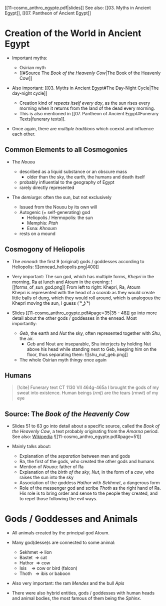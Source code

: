 [[11-cosmo_anthro_egypte.pdf|slides]]
See also: [[03. Myths in Ancient Egypt]], [[07. Pantheon of Ancient Egypt]]

# Creation of the World in Ancient Egypt
- Important myths:
	- Osirian myth
	- [[#Source The *Book of the Heavenly Cow*|The Book of the Heavenly Cow]]
	  <br>

- Also important: [[03. Myths in Ancient Egypt#The Day-Night Cycle|The day-night cycle]]
	- Creation kind of *repeats itself every day*, as the sun rises every morning when it returns from the land of the dead every morning.
	- This is also mentioned in [[07. Pantheon of Ancient Egypt#Funerary Texts|funerary texts]].
	  <br>

- Once again, there are *multiple traditions* which coexist and influence each other.

## Common Elements to all Cosmogonies
- The *Nouou*
	- described as a liquid substance or an obscure mass
		- older than the sky, the earth, the humans and death itself
	- probably influential to the geography of Egypt
	- rarely directly represented
	  <br>

- The *demiurge*: often the sun, but not exclusively
	- Issued from the Nouou by its own will
	- Autogenic (= self-generating) god
		- Heliopolis / Hermopolis: the sun
		- Memphis: *Ptah*
		- Esna: *Khnoum*
	- rests on a mound

## Cosmogony of Heliopolis
- The *ennead*: the first 9 (original) gods / goddesses according to Heliopolis:
  ![[ennead_heliopolis.png|400]]
  <br>

- Very important: The sun god, which has multiple forms, *Khepri* in the morning, Ra at lunch and Atoum in the evening:
  ![[forms_of_sun_god.png]]
  From left to right: Khepri, Ra, Atoum
  <br>
  Khepri is represented with the head of a *scarab* as they would create little balls of dung, which they would roll around, which is analogous the Khepri moving the sun, I guess ( ͡° ͜ʖ ͡°)
  <br>

- Slides [[11-cosmo_anthro_egypte.pdf#page=35|35 - 48]] go into more detail about the other gods / goddesses in the ennead.
  Most importantly:
	- *Geb*, the earth and *Nut* the sky, often represented together with *Shu*, the air.
		- Geb and Nout are inseparable, Shu interjects by holding Nut above his head while standing next to Geb, keeping him on the floor, thus separating them:
		  ![[shu_nut_geb.png]]
		  <br>
	- The whole Osirian myth thingy once again

## Humans
> [!cite] Funerary text CT 1130 VII 464g-465a
>  I brought the gods of my sweat into existence. Human beings (*rmṯ*) are the tears (*rmwt*) of my eye


## Source: The *Book of the Heavenly Cow*
- Slides 51 to 63 go into detail about a specific source, called the *Book of the Heavenly Cow*, a text probably originating from the *Amarna* period. See also: [Wikipedia](https://en.wikipedia.org/wiki/Book_of_the_Heavenly_Cow)
  ![[11-cosmo_anthro_egypte.pdf#page=51]]
  <br>

- Mainly talks about:
	- Explanation of the *separation* between men and gods
	- Ra, the first of the gods, who created the other gods and humans
	- Mention of *Nouou*: father of Ra
	- Explanation of the *birth of the sky*, *Nut*, in the form of a *cow*, who raises the sun into the sky
	- Association of the goddess *Hathor* with *Sekhmet*, a dangerous form
	  <br>
	- Role of the messenger god and scribe *Thoth* as the right hand of Ra. His role is to bring order and sense to the people they created, and to repel those following the evil ways.
	  <br>

# Gods / Goddesses and Animals
- All animals created by the principal god Atoum.
- Many god(desse)s are connected to some animal:
	- Sekhmet => lion
	- Bastet &nbsp;=> cat
	- Hathor &nbsp;=> cow
	- Isis &nbsp; &nbsp;=> cow or bird (falcon)
	- Thoth &nbsp;&nbsp;=> ibis or baboon
	  <br>

- Also very important: the ram *Mendes* and the bull *Apis*
  <br>

- There were also hybrid entities, gods / goddesses with human heads and animal bodies, the most famous of them being the *Sphinx*.